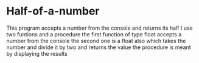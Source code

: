 # Half-of-a-number
This program accepts a number from the console and returns its half
I use two funtions and a procedure
the first function of type float accepts a number from the console
the second one is a float also which takes the number and divide it by two and returns the value
the procedure is meant by displaying the results
